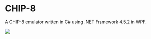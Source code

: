 # CHIP-8

A CHIP-8 emulator written in C# using .NET Framework 4.5.2 in WPF.

![](https://i.imgur.com/JnL9SUI.png)
